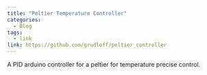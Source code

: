 ```yaml
---
title: "Peltier Temperature Controller"
categories:
  - Blog
tags:
  - link
link: https://github.com/grudloff/peltier_controller
---
```


A PID arduino controller for a peltier for temperature precise control.
